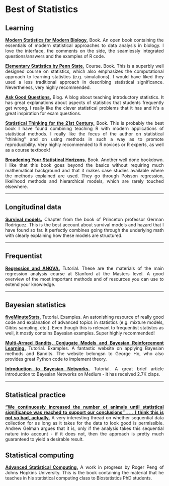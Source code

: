 # Best of Statistics

<div align="justify">
  
## Learning

**[Modern Statistics for Modern Biology.](http://web.stanford.edu/class/bios221/book/)** Book. An open book containing the essentials of modern statistical approaches to data analysis in biology. I love the interface, the comments on the side, the seamlessly integrated questions/answers and the examples of R code.

**[Elementary Statistics by Penn State.](https://newonlinecourses.science.psu.edu/stat200/home)** Course. Book. This is a superbly well designed course on statistics, which also emphasizes the computational approach to learning statistics (e.g. simulations). I would have liked they used a less traditional approach in describing statistical significance. Nevertheless, very highly recommended.

**[Ask Good Questions.](https://askgoodquestions.blog/)** Blog. A blog about teaching introductory statistics. It has great explanations about aspects of statistics that students frequently get wrong. I really like the clever statistical problems that it has and it's a great inspiration for exam questions.

**[Statistical Thinking for the 21st Century.](http://statsthinking21.org/)** Book. This is probably the best book I have found combining teaching R with modern applications of statistical methods. I really like the focus of the author on statistical "thinking" and on using methods in such a way as to promote reproducibility. Very highly recommended to R novices or R experts, as well as a course textbook!

**[Broadening Your Statistical Horizons.](https://bookdown.org/roback/bookdown-bysh/)** Book. Another well done bookdown. I like that this book goes beyond the basics without requiring much mathematical background and that it makes case studies available where the methods explained are used. They go through Poisson regression, likelihood methods and hierarchical models, which are rarely touched elsewhere.


***


## Longitudinal data

**[Survival models.](https://data.princeton.edu/wws509/notes/c7.pdf)** Chapter from the book of Princeton professor German Rodriguez. This is the best account about survival models and hazard that I have found so far. It perfectly combines going through the underlying math with clearly explaining how these models are structured.


***


## Frequentist

**[Regression and ANOVA.](http://statweb.stanford.edu/~jtaylo/courses/stats203/)** Tutorial. These are the materials of the main regression analysis course at Stanford at the Masters level. A good overview of the most important methods and of resources you can use to extend your knowledge.


***

  
## Bayesian statistics

**[fiveMinuteStats.](https://stephens999.github.io/fiveMinuteStats/index.html)** Tutorial. Examples. An astonishing resource of really good code and explanation of advanced topics in statistics (e.g. mixture models, Gibbs sampling, etc.). Even though this is relevant to frequentist statistcs as well, it mostly contains Bayesian examples. Super highly recommended!

**[Multi-Armed Bandits, Conjugate Models and Bayesian Reinforcement Learning.](https://eigenfoo.xyz/bayesian-bandits/)** Tutorial. Examples. A fantastic website on applying Bayesian methods and Bandits. The website belongsn to George Ho, who also provides great Python code to implement theory.

**[Introduction to Bayesian Networks.](https://towardsdatascience.com/introduction-to-bayesian-networks-81031eeed94e)** Tutorial. A great brief article introduction to Bayesian Networks on Medium - it has received 2.7K claps.


***


## Statistical practice

**[“We continuously increased the number of animals until statistical significance was reached to support our conclusions” . . . I think this is not so bad, actually.](https://andrewgelman.com/2018/09/04/continuously-increased-number-animals-statistical-significance-reached-support-conclusions-think-not-bad-actually-2/)** A very interesting thread on whether sequential data collection for as long as it takes for the data to look good is permissible. Andrew Gelman argues that it is, only if the analysis takes this sequential nature into account - if it does not, then the approach is pretty much guaranteed to yield a desirable result.



## Statistical computing

**[Advanced Statistical Computing.](https://bookdown.org/rdpeng/advstatcomp/)** A work in progress by Roger Peng of Johns Hopkins University. This is the book containing the material that he teaches in his statistical computing class to Biostatistics PhD students.



</div>
